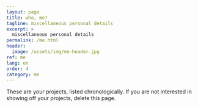 ```yaml
---
layout: page
title: who, me?
tagline: miscellaneous personal details
excerpt: >
  miscellaneous personal details
permalink: /me.html
header:
  image: /assets/img/me-header.jpg
ref: me
lang: en
order: 4
category: me
---
```


These are your projects, listed chronologically. If you are not interested in showing off your projects, delete this page.
